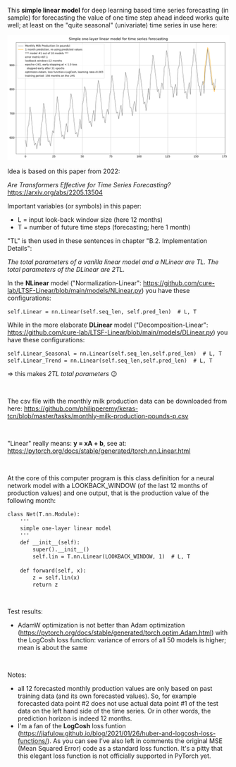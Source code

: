This **simple linear model** for deep learning based time series forecasting (in sample) for forecasting the value of one time step ahead indeed works quite well; at least on the "quite seasonal" (univariate) time series in use here:

![plot](.//outputs/monthly_milk_production_forecasting_00.png)

Idea is based on this paper from 2022:

*Are Transformers Effective for Time Series Forecasting?* https://arxiv.org/abs/2205.13504

Important variables (or symbols) in this paper:
* L = input look-back window size (here 12 months)
* T = number of future time steps (forecasting; here 1 month)

"TL" is then used in these sentences in chapter "B.2. Implementation Details":

*The total parameters of a vanilla linear model and a NLinear are TL. The total parameters of the DLinear are 2TL.*

In the **NLinear** model ("Normalization-Linear": https://github.com/cure-lab/LTSF-Linear/blob/main/models/NLinear.py) you have these configurations:
```
self.Linear = nn.Linear(self.seq_len, self.pred_len)  # L, T
```

While in the more elaborate **DLinear** model ("Decomposition-Linear": https://github.com/cure-lab/LTSF-Linear/blob/main/models/DLinear.py) you have these configurations:
```
self.Linear_Seasonal = nn.Linear(self.seq_len,self.pred_len)  # L, T
self.Linear_Trend = nn.Linear(self.seq_len,self.pred_len)  # L, T
```
=> this makes *2TL total parameters* :wink:

<br/>

The csv file with the monthly milk production data can be downloaded from here: https://github.com/philipperemy/keras-tcn/blob/master/tasks/monthly-milk-production-pounds-p.csv

<br/>

"Linear" really means: **y = xA + b**, see at: https://pytorch.org/docs/stable/generated/torch.nn.Linear.html

<br/>

At the core of this computer program is this class definition for a neural network model with a LOOKBACK_WINDOW (of the last 12 months of production values) and one output, that is the production value of the following month:

```
class Net(T.nn.Module):
    '''
    simple one-layer linear model
    '''
    def __init__(self):
        super().__init__()
        self.lin = T.nn.Linear(LOOKBACK_WINDOW, 1)  # L, T

    def forward(self, x):
        z = self.lin(x)
        return z
```

<br/>

Test results:
* AdamW optimization is not better than Adam optimization (https://pytorch.org/docs/stable/generated/torch.optim.Adam.html) with the LogCosh loss function: variance of errors of all 50 models is higher; mean is about the same

<br/>

Notes:
* all 12 forecasted monthly production values are only based on past training data (and its own forecasted values). So, for example forecasted data point #2 does not use actual data point #1 of the test data on the left hand side of the time series. Or in other words, the prediction horizon is indeed 12 months.
* I'm a fan of the **LogCosh** loss funtion (https://jiafulow.github.io/blog/2021/01/26/huber-and-logcosh-loss-functions/). As you can see I've also left in comments the original MSE (Mean Squared Error) code as a standard loss function. It's a pitty that this elegant loss function is not officially supported in PyTorch yet.
